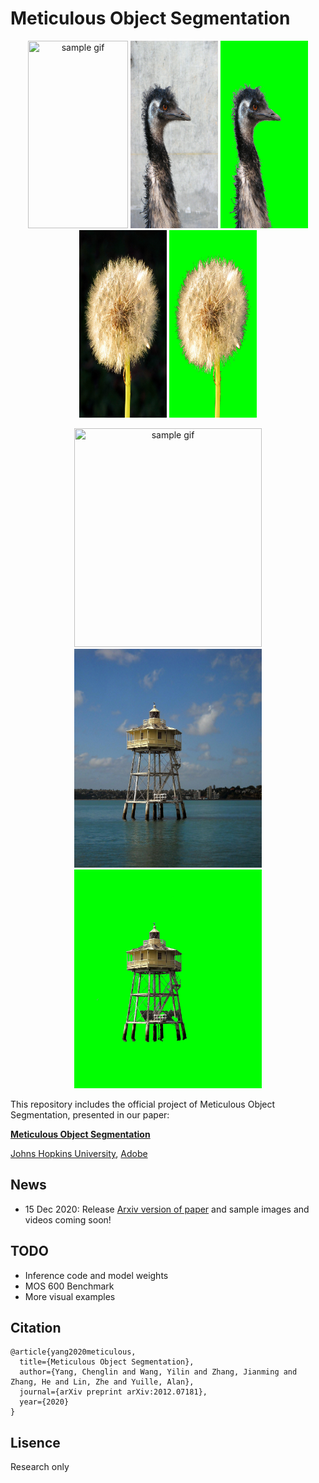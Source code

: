 # Meticulous Object Segmentation

<p align="center">
   <img src="demo_img/flower.gif" width="160" height="300" title="sample gif"/>
   <img src="demo_img/sample5.jpg" width="140" height="300" title="samplee image2"/>
   <img src="demo_img/sample5_mask.jpg" width="140" height="300" title="sample mask2"/>
   <img src="demo_img/sampe1.jpg" width="140" height="300" title="sample image1"/>
   <img src="demo_img/sample1_mask.jpg" width="140" height="300" title="sample mask1"/>
   </p>
<p align="center">
  <img src="demo_img/cactus.gif" width="300" height="350" title="sample gif"/>
  <img src="demo_img/sample6.jpg" width="300" height="350" title="sample image5"/>
  <img src="demo_img/sample6_mask.jpg" width="300" height="350" title="sample mask5"/>
</p>

This repository includes the official project of Meticulous Object Segmentation, presented in our paper:

**[Meticulous Object Segmentation](https://arxiv.org/pdf/2012.07181.pdf)**

[Johns Hopkins University](https://ccvl.jhu.edu/), [Adobe](https://www.adobe.com/)

## News

- 15 Dec 2020: Release [Arxiv version of paper](https://arxiv.org/pdf/2012.07181.pdf) and sample images and videos coming soon! 

## TODO
- Inference code and model weights
- MOS 600 Benchmark
- More visual examples

## Citation
```
@article{yang2020meticulous,
  title={Meticulous Object Segmentation},
  author={Yang, Chenglin and Wang, Yilin and Zhang, Jianming and Zhang, He and Lin, Zhe and Yuille, Alan},
  journal={arXiv preprint arXiv:2012.07181},
  year={2020}
}
```
## Lisence
Research only

